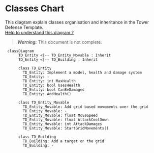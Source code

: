 # Classes Chart

This diagram explain classes organisation and inheritance in the Tower Defense Template.\
[Help to understand this diagram ?](https://mermaid-js.github.io/mermaid/#/classDiagram)

> **_Warning:_**  This document is not complete.

```mermaid
 classDiagram
      TD_Entity <|-- TD_Entity_Movable : Inherit
      TD_Entity <|-- TD_Building : Inherit
 
      class TD_Entity
        TD_Entity: Implement a model, health and damage system
        TD_Entity: -
        TD_Entity: int MaxHealth
        TD_Entity: bool UsesHealth
        TD_Entity: bool CanBeDamaged
        TD_Entity: AddHealth()
      
      class TD_Entity_Movable
        TD_Entity_Movable: Add grid based movements over the grid
        TD_Entity_Movable: -
        TD_Entity_Movable: float MoveSpeed
        TD_Entity_Movable: float AttackCoolDown
        TD_Entity_Movable: int AttackDamages
        TD_Entity_Movable: StartGridMovements()
        
      class TD_Building
        TD_Building: Add a target on the grid
        TD_Building: -
```